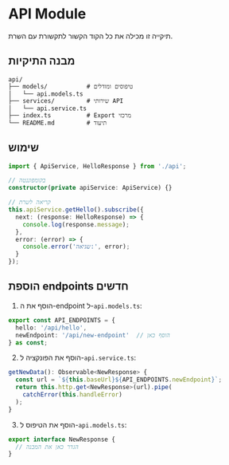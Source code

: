 # API Module

תיקייה זו מכילה את כל הקוד הקשור לתקשורת עם השרת.

## מבנה התיקיות

```
api/
├── models/           # טיפוסים ומודלים
│   └── api.models.ts
├── services/         # שירותי API
│   └── api.service.ts
├── index.ts          # Export מרכזי
└── README.md         # תיעוד
```

## שימוש

```typescript
import { ApiService, HelloResponse } from './api';

// בקומפוננטה
constructor(private apiService: ApiService) {}

// קריאה לשרת
this.apiService.getHello().subscribe({
  next: (response: HelloResponse) => {
    console.log(response.message);
  },
  error: (error) => {
    console.error('שגיאה:', error);
  }
});
```

## הוספת endpoints חדשים

1. הוסף את ה-endpoint ל-`api.models.ts`:
```typescript
export const API_ENDPOINTS = {
  hello: '/api/hello',
  newEndpoint: '/api/new-endpoint'  // הוסף כאן
} as const;
```

2. הוסף את הפונקציה ל-`api.service.ts`:
```typescript
getNewData(): Observable<NewResponse> {
  const url = `${this.baseUrl}${API_ENDPOINTS.newEndpoint}`;
  return this.http.get<NewResponse>(url).pipe(
    catchError(this.handleError)
  );
}
```

3. הוסף את הטיפוס ל-`api.models.ts`:
```typescript
export interface NewResponse {
  // הגדר כאן את המבנה
}
```






